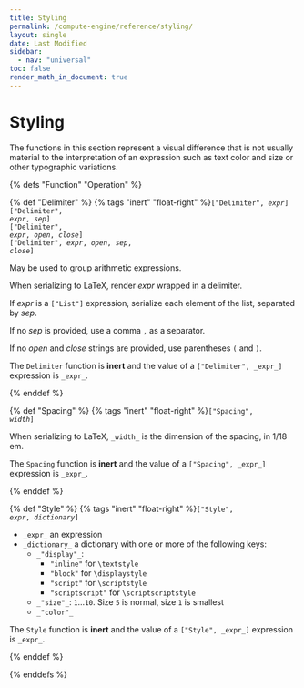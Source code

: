 ```yaml
---
title: Styling
permalink: /compute-engine/reference/styling/
layout: single
date: Last Modified
sidebar:
  - nav: "universal"
toc: false
render_math_in_document: true
---
```


# Styling

The functions in this section represent a visual difference that is not usually
material to the interpretation of an expression such as text color and size or
other typographic variations.

{% defs "Function" "Operation" %} 

{% def "Delimiter" %} 
{% tags "inert" "float-right" %}<code>["Delimiter", _expr_]</code><br>
<code>["Delimiter", _expr_, _sep_]</code><br>
<code>["Delimiter", _expr_, _open_, _close_]</code><br>
<code>["Delimiter", _expr_, _open_, _sep_, _close_]</code>

May be used to group arithmetic expressions.

When serializing to LaTeX, render _expr_ wrapped in a delimiter. 

If _expr_ is a `["List"]` expression, serialize each element of the list, separated by _sep_.

If no _sep_ is provided, use a comma `,` as a separator.

If no _open_ and _close_ strings are provided, use parentheses `(` and `)`.

The `Delimiter` function is **inert** and the value of a `["Delimiter", _expr_]` expression is `_expr_`.

{% enddef %}

{% def "Spacing" %} 
{% tags "inert" "float-right" %}<code>["Spacing", _width_]</code>

When serializing to LaTeX,  `_width_` is the dimension of the spacing, in 1/18 em.

The `Spacing` function is **inert** and the value of a `["Spacing", _expr_]` expression is `_expr_`.

{% enddef %}



{% def "Style" %} 
{% tags "inert" "float-right" %}<code>["Style", _expr_, _dictionary_]</code><br>


- `_expr_` an expression
- `_dictionary_` a dictionary with one or more of the following keys:
  - `_"display"_`:
    - `"inline"` for `\textstyle`
    - `"block"` for `\displaystyle`
    - `"script"` for `\scriptstyle`
    - `"scriptscript"` for `\scriptscriptstyle`
  - `_"size"_`: `1`...`10`. Size `5` is normal, size `1` is smallest
  - `_"color"_`


The `Style` function is **inert** and the value of a `["Style", _expr_]` expression is `_expr_`.

{% enddef %}



{% enddefs %}

</section>




